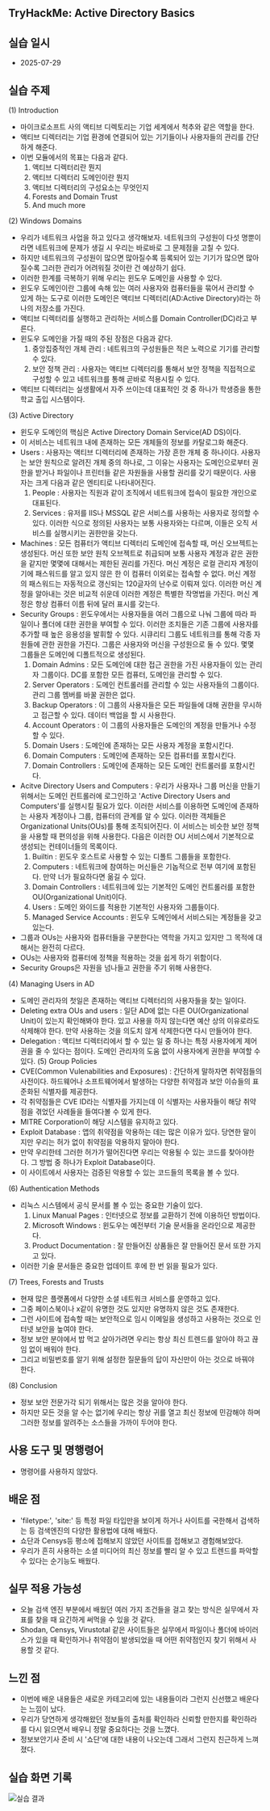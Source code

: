 ## TryHackMe: Active Directory Basics


## 실습 일시
 - 2025-07-29


## 실습 주제
(1) Introduction
 - 마이크로소프트 사의 액티브 디렉토리는 기업 세계에서 척추와 같은 역할을 한다.
 - 액티브 디렉터리는 기업 환경에 연결되어 있는 기기들이나 사용자들의 관리를 간단하게 해준다.
 - 이번 모듈에서의 목표는 다음과 같다.
   1) 액티브 디렉터리란 뭔지
   2) 액티브 디렉터리 도메인이란 뭔지
   3) 액티브 디렉터리의 구성요소는 무엇인지
   4) Forests and Domain Trust
   5) And much more
  
(2) Windows Domains
 - 우리가 네트워크 사업을 하고 있다고 생각해보자. 네트워크의 구성원이 다섯 명뿐이라면 네트워크에 문제가 생길 시 우리는 바로바로 그 문제점을 고칠 수 있다.
 - 하지만 네트워크의 구성원이 많으면 많아질수록 등록되어 있는 기기가 많으면 많아질수록 그러한 관리가 어려워질 것이란 건 예상하기 쉽다.
 - 이러한 한계를 극복하기 위해 우리는 윈도우 도메인을 사용할 수 있다.
 - 윈도우 도메인이란 그룹에 속해 있는 여러 사용자와 컴퓨터들을 묶어서 관리할 수 있게 하는 도구로 이러한 도메인은 액티브 디렉터리(AD:Active Directory)라는 하나의 저장소를 가진다.
 - 액티브 디렉터리를 실행하고 관리하는 서비스를 Domain Controller(DC)라고 부른다.
 - 윈도우 도메인을 가질 때의 주된 장점은 다음과 같다.
   1) 중앙집중적인 개체 관리 : 네트워크의 구성원들은 적은 노력으로 기기를 관리할 수 있다.
   2) 보안 정책 관리 : 사용자는 액티브 디렉터리를 통해서 보안 정책을 직접적으로 구성할 수 있고 네트워크를 통해 곧바로 적용시킬 수 있다.
 - 액티브 디렉터리는 실생활에서 자주 쓰이는데 대표적인 것 중 하나가 학생증을 통한 학교 출입 시스템이다.

(3) Active Directory
 - 윈도우 도메인의 핵심은 Active Directory Domain Service(AD DS)이다.
 - 이 서비스는 네트워크 내에 존재하는 모든 개체들의 정보를 카탈로그화 해준다.
 - Users : 사용자는 액티브 디렉터리에 존재하는 가장 흔한 개체 중 하나이다. 사용자는 보안 원칙으로 알려진 개체 중의 하나로, 그 이유는 사용자는 도메인으로부터 권한을 받거나 파일이나 프린터들 같은 자원들을 사용할 권리를 갖기 때문이다. 사용자는 크게 다음과 같은 엔티티로 나타내어진다.
   1) People : 사용자는 직원과 같이 조직에서 네트워크에 접속이 필요한 개인으로 대표된다.
   2) Services : 유저를 IIS나 MSSQL 같은 서비스를 사용하는 사용자로 정의할 수 있다. 이러한 식으로 정의된 사용자는 보통 사용자와는 다르며, 이들은 오직 서비스를 실행시키는 권한만을 갖는다.
 - Machines : 모든 컴퓨터가 액티브 디렉터리 도메인에 접속할 때, 머신 오브젝트는 생성된다. 머신 또한 보안 원칙 오브젝트로 취급되며 보통 사용자 계정과 같은 권한을 같지만 몇몇에 대해서는 제한된 권리를 가진다. 머신 계정은 로컬 관리자 계정이기에 패스워드를 알고 있지 않은 한 이 컴퓨터 이외로는 접속할 수 없다. 머신 계정의 패스워드는 자동적으로 갱신되는 120글자의 난수로 이뤄져 있다. 이러한 머신 계정을 알아내는 것은 비교적 쉬운데 이러한 계정은 특별한 작명법을 가진다. 머신 계정은 항상 컴퓨터 이름 뒤에 달러 표시를 갖는다.
 - Security Groups : 윈도우에서는 사용자들을 여러 그룹으로 나눠 그룹에 따라 파일이나 폴더에 대한 권한을 부여할 수 있다. 이러한 조치들은 기존 그룹에 사용자를 추가할 때 높은 응용성을 발휘할 수 있다. 시큐리티 그룹도 네트워크를 통해 각종 자원들에 관한 권한을 가진다. 그룹은 사용자와 머신을 구성원으로 둘 수 있다. 몇몇 그룹들은 도메인에 디폴트적으로 생성된다.
   1) Domain Admins : 모든 도메인에 대한 접근 권한을 가진 사용자들이 있는 관리자 그룹이다. DC를 포함한 모든 컴퓨터, 도메인을 관리할 수 있다. 
   2) Server Operators : 도메인 컨트롤러를 관리할 수 있는 사용자들의 그룹이다. 관리 그룹 멤버를 바꿀 권한은 없다.
   3) Backup Operators : 이 그룹의 사용자들은 모든 파일들에 대해 권한을 무시하고 접근할 수 있다. 데이터 백업을 할 시 사용한다.
   4) Account Operators : 이 그룹의 사용자들은 도메인의 계정을 만들거나 수정할 수 있다.
   5) Domain Users : 도메인에 존재하는 모든 사용자 계정을 포함시킨다.
   6) Domain Computers : 도메인에 존재하는 모든 컴퓨터를 포함시킨다.
   7) Domain Controllers : 도메인에 존재하는 모든 도메인 컨트롤러를 포함시킨다.
 - Acitve Directory Users and Computers : 우리가 사용자나 그룹 머신을 만들기 위해서는 도메인 컨트롤러에 로그인하고 'Active Directory Users and Computers'를 실행시킬 필요가 있다. 이러한 서비스를 이용하면 도메인에 존재하는 사용자 계정이나 그룹, 컴퓨터의 관계를 알 수 있다. 이러한 객체들은 Organizational Units(OUs)를 통해 조직되어진다. 이 서비스는 비슷한 보안 정책을 사용할 때 편의성을 위해 사용한다. 다음은 이러한 OU 서비스에서 기본적으로 생성되는 컨테이너들의 목록이다.
   1) Builtin : 윈도우 호스트로 사용할 수 있는 디폴트 그룹들을 포함한다.
   2) Computers : 네트워크에 참여하는 머신들은 기놉적으로 전부 여기에 포함된다. 만약 너가 필요하다면 옮길 수 있다.
   3) Domain Controllers : 네트워크에 있는 기본적인 도메인 컨트롤러를 포함한 OU(Organizational Unit)이다.
   4) Users : 도메인 와이드를 적용한 기본적인 사용자와 그룹들이다.
   5) Managed Service Accounts : 윈도우 도메인에서 서비스되는 계정들을 갖고 있는다.
 - 그룹과 OUs는 사용자와 컴퓨터들을 구분한다는 역학을 가지고 있지만 그 목적에 대해서는 완전히 다르다.
 - OUs는 사용자와 컴퓨터에 정책을 적용하는 것을 쉽게 하기 위함이다.
 - Security Groups은 자원을 넘나들고 권한을 주기 위해 사용한다.

(4) Managing Users in AD
 - 도메인 관리자의 첫일은 존재하는 액티브 디렉터리의 사용자들을 찾는 일이다.
 - Deleting extra OUs and users : 일단 AD에 없는 다른 OU(Organizational Unit)이 있는지 확인해봐야 한다. 있고 사용을 하지 않는다면 예산 상의 이유로라도 삭제해야 한다. 만약 사용하는 것을 의도치 않게 삭제한다면 다시 만들어야 한다.
 - Delegation : 액티브 디렉터리에서 할 수 있는 일 중 하나는 특정 사용자에게 제어권을 줄 수 있다는 점이다. 도메인 관리자의 도움 없이 사용자에게 권한을 부여할 수 있다.
(5) Group Policies
 - CVE(Common Vulenabilities and Exposures) : 간단하게 말하자면 취약점들의 사전이다. 하드웨어나 소프트웨어에서 발생하는 다양한 취약점과 보안 이슈들의 표준화된 식별자를 제공한다.
 - 각 취약점들은 CVE ID라는 식별자를 가지는데 이 식별자는 사용자들이 해당 취약점을 겪었던 사례들을 들여다볼 수 있게 한다.
 - MITRE Corporation이 해당 시스템을 유지하고 있다.
 - Exploit Database : 앱의 취약점을 악용하는 데는 많은 이유가 있다. 당연한 말이지만 우리는 허가 없이 취약점을 악용하지 말아야 한다.
 - 만약 우리한테 그러한 허가가 떨어진다면 우리는 악용될 수 있는 코드를 찾아야한다. 그 방법 중 하나가 Exploit Database이다.
 - 이 사이트에서 사용자는 검증된 악용할 수 있는 코드들의 목록을 볼 수 있다.
   
(6) Authentication Methods
 - 리눅스 시스템에서 공식 문서를 볼 수 있는 중요한 기술이 있다.
   1) Linux Manual Pages : 인터넷으로 정보를 교환하기 전에 이용하던 방법이다.
   2) Microsoft Windows : 윈도우는 예전부터 기술 문서들을 온라인으로 제공한다.
   3) Product Documentation : 잘 만들어진 상품들은 잘 만들어진 문서 또한 가지고 있다.
 - 이러한 기술 문서들은 중요한 업데이트 후에 한 번 읽을 필요가 있다. 
 
(7) Trees, Forests and Trusts
 - 현재 많은 플랫폼에서 다양한 소셜 네트워크 서비스를 운영하고 있다.
 - 그중 페이스북이나 x같이 유명한 것도 있지만 유명하지 않은 것도 존재한다.
 - 그런 사이트에 접속할 때는 보안적으로 임시 이메일을 생성하고 사용하는 것으로 인터넷 보안을 높여야 한다.
 - 정보 보안 분야에서 밥 먹고 살아가려면 우리는 항상 최신 트렌드를 알아야 하고 끊임 없이 배워야 한다.
 - 그리고 비밀번호를 알기 위해 설정한 질문들의 답이 자신만이 아는 것으로 바꿔야 한다. 
   
(8) Conclusion
 - 정보 보안 전문가각 되기 위해서는 많은 것을 알아야 한다.
 - 하지만 모든 것을 알 수는 없기에 우리는 항상 귀를 열고 최신 정보에 민감해야 하며 그러한 정보를 알려주는 소스들을 가까이 두어야 한다.
   

## 사용 도구 및 명행령어   
 - 명령어를 사용하지 않았다. 
   


## 배운 점
 - 'filetype:', 'site:' 등 특정 파일 타입만을 보이게 하거나 사이트를 국한해서 검색하는 등 검색엔진의 다양한 활용법에 대해 배웠다.
 - 쇼단과 Censys등 평소에 접해보지 않았던 사이트를 접해보고 경험해보았다.
 - 우리가 흔히 사용하는 소셜 미디어의 최신 정보를 빨리 알 수 있고 트렌드를 파악할 수 있다는 순기능도 배웠다.


## 실무 적용 가능성
 - 오늘 검색 엔진 부분에서 배웠던 여러 가지 조건들을 걸고 찾는 방식은 실무에서 자표를 찾을 때 요긴하게 써먹을 수 있을 것 같다.
 - Shodan, Censys, Virustotal 같은 사이트들은 실무에서 파일이나 폴더에 바이러스가 있을 때 확인하거나 취약점이 발생되었을 때 어떤 취약점인지 찾기 위해서 사용할 것 같다.


## 느낀 점
 - 이번에 배운 내용들은 새로운 카테고리에 있는 내용들이라 그런지 신선했고 배운다는 느낌이 났다.
 - 우리가 당연하게 생각해왔던 정보들의 출처를 확인하라 신뢰할 만한지를 확인하라 를 다시 읽으면서 배우니 정말 중요하다는 것을 느꼈다.
 - 정보보안기사 준비 시 '쇼단'에 대한 내용이 나오는데 그래서 그런지 친근하게 느껴졌다.
   
## 실습 화면 기록
![실습 결과](images/Search_Skills.png)
